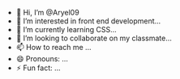 - 👋 Hi, I’m @Aryel09
- 👀 I’m interested in front end development...
- 🌱 I’m currently learning CSS...
- 💞️ I’m looking to collaborate on my classmate...
- 📫 How to reach me ...
- 😄 Pronouns: ...
- ⚡ Fun fact: ...

<!---
Aryel09/Aryel09 is a ✨ special ✨ repository because its `README.md` (this file) appears on your GitHub profile.
You can click the Preview link to take a look at your changes.
--->
